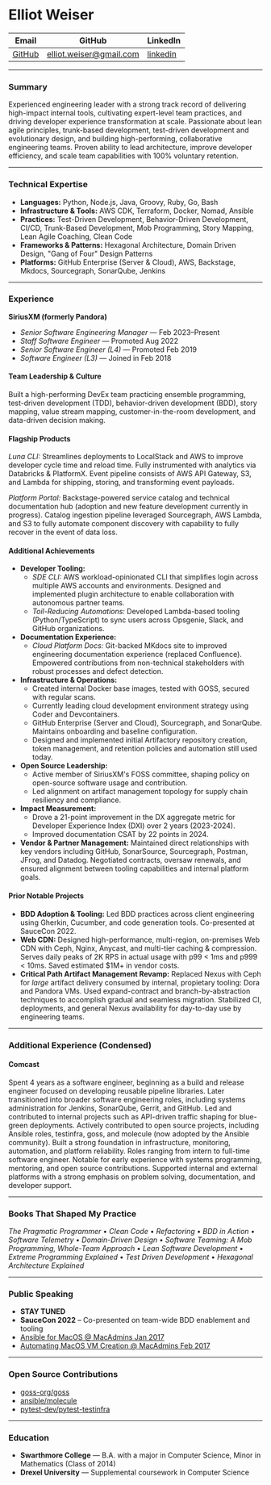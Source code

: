 # Elliot Weiser

Email | GitHub | LinkedIn
----- | ------ | --------
[GitHub](https://github.com/elliotweiser) | [elliot.weiser@gmail.com](mailto:elliot.weiser@gmail.com) | [linkedin](https://www.linkedin.com/in/elliotweiser/)

---

### Summary

Experienced engineering leader with a strong track record of delivering high-impact internal tools, cultivating expert-level team practices, and driving developer experience transformation at scale. Passionate about lean agile principles, trunk-based development, test-driven development and evolutionary design, and building high-performing, collaborative engineering teams. Proven ability to lead architecture, improve developer efficiency, and scale team capabilities with 100% voluntary retention.

---

### Technical Expertise

* **Languages:** Python, Node.js, Java, Groovy, Ruby, Go, Bash
* **Infrastructure & Tools:** AWS CDK, Terraform, Docker, Nomad, Ansible
* **Practices:** Test-Driven Development, Behavior-Driven Development, CI/CD, Trunk-Based Development, Mob Programming, Story Mapping, Lean Agile Coaching, Clean Code
* **Frameworks & Patterns:** Hexagonal Architecture, Domain Driven Design, "Gang of Four" Design Patterns
* **Platforms:** GitHub Enterprise (Server & Cloud), AWS, Backstage, Mkdocs, Sourcegraph, SonarQube, Jenkins

---

### Experience

**SiriusXM (formerly Pandora)**
* *Senior Software Engineering Manager* — Feb 2023–Present
* *Staff Software Engineer* — Promoted Aug 2022
* *Senior Software Engineer (L4)* — Promoted Feb 2019
* *Software Engineer (L3)* — Joined in Feb 2018

#### Team Leadership & Culture

Built a high-performing DevEx team practicing ensemble programming, test-driven development (TDD), behavior-driven development (BDD), story mapping, value stream mapping, customer-in-the-room development, and data-driven decision making.

#### Flagship Products

*Luna CLI:* Streamlines deployments to LocalStack and AWS to improve developer cycle time and reload time. Fully instrumented with analytics via Databricks & PlatformX. Event pipeline consists of AWS API Gateway, S3, and Lambda for shipping, storing, and transforming event payloads.

*Platform Portal:* Backstage-powered service catalog and technical documentation hub (adoption and new feature development currently in progress). Catalog ingestion pipeline
leveraged Sourcegraph, AWS Lambda, and S3 to fully automate component discovery with capability to fully recover in the event of data loss. 

#### Additional Achievements

* **Developer Tooling:**
  * *SDE CLI:* AWS workload-opinionated CLI that simplifies login across multiple AWS accounts and environments. Designed and implemented plugin architecture to enable collaboration with autonomous partner teams.
  * *Toil-Reducing Automations:* Developed Lambda-based tooling (Python/TypeScript) to sync users across Opsgenie, Slack, and GitHub organizations.
* **Documentation Experience:**
  * *Cloud Platform Docs:* Git-backed MKdocs site to improved engineering documentation experience (replaced Confluence). Empowered contributions from non-technical stakeholders with robust processes and defect detection.
* **Infrastructure & Operations:**
  * Created internal Docker base images, tested with GOSS, secured with regular scans.
  * Currently leading cloud development environment strategy using Coder and Devcontainers.
  * GitHub Enterprise (Server and Cloud), Sourcegraph, and SonarQube. Maintains onboarding and baseline configuration.
  * Designed and implemented initial Artifactory repository creation, token management, and retention policies and automation still used today.
* **Open Source Leadership:**
  * Active member of SiriusXM's FOSS committee, shaping policy on open-source software usage and contribution.
  * Led alignment on artifact management topology for supply chain resiliency and compliance.
* **Impact Measurement:**
  * Drove a 21-point improvement in the DX aggregate metric for Developer Experience Index (DXI) over 2 years (2023-2024).
  * Improved documentation CSAT by 22 points in 2024.
* **Vendor & Partner Management:** Maintained direct relationships with key vendors including GitHub, SonarSource, Sourcegraph, Postman, JFrog, and Datadog. Negotiated contracts, oversaw renewals, and ensured alignment between tooling capabilities and internal platform goals.

#### Prior Notable Projects

* **BDD Adoption & Tooling:** Led BDD practices across client engineering using Gherkin, Cucumber, and code generation tools. Co-presented at SauceCon 2022.
* **Web CDN:** Designed high-performance, multi-region, on-premises Web CDN with Ceph, Nginx, Anycast, and multi-tier caching & compression. Serves daily peaks of 2K RPS in actual usage with p99 < 1ms and p999 < 10ms. Saved estimated $1M+ in vendor costs.
* **Critical Path Artifact Management Revamp:** Replaced Nexus with Ceph for _large_ artifact delivery consumed by internal, propietary tooling: Dora and Pandora VMs. Used expand-contract and branch-by-abstraction techniques to accomplish gradual and seamless migration. Stabilized CI, deployments, and general Nexus availability for day-to-day use by engineering teams.

---

### Additional Experience (Condensed)

#### Comcast

Spent 4 years as a software engineer, beginning as a build and release engineer focused on developing reusable pipeline libraries. Later transitioned into broader software engineering roles, including systems administration for Jenkins, SonarQube, Gerrit, and GitHub. Led and contributed to internal projects such as API-driven traffic shaping for blue-green deployments. Actively contributed to open source projects, including Ansible roles, testinfra, goss, and molecule (now adopted by the Ansible community). Built a strong foundation in infrastructure, monitoring, automation, and platform reliability.
Roles ranging from intern to full-time software engineer. Notable for early experience with systems programming, mentoring, and open source contributions. Supported internal and external platforms with a strong emphasis on problem solving, documentation, and developer support.

---

### Books That Shaped My Practice

*The Pragmatic Programmer* • *Clean Code* • *Refactoring* • *BDD in Action* • *Software Telemetry* • *Domain-Driven Design* • *Software Teaming: A Mob Programming, Whole-Team Approach* • *Lean Software Development* • *Extreme Programming Explained* • *Test Driven Development* • *Hexagonal Architecture Explained*

---

### Public Speaking

* **STAY TUNED**
* **SauceCon 2022** – Co-presented on team-wide BDD enablement and tooling
* [Ansible for MacOS @ MacAdmins Jan 2017](https://apple.lib.utah.edu/jan-2017-mac-managers-meeting/)
* [Automating MacOS VM Creation @ MacAdmins Feb 2017](https://apple.lib.utah.edu/feb-2017-mac-managers-meeting/)

---

### Open Source Contributions

* [goss-org/goss](https://github.com/goss-org/goss)
* [ansible/molecule](https://github.com/ansible/molecule)
* [pytest-dev/pytest-testinfra](https://github.com/pytest-dev/pytest-testinfra)

---

### Education

* **Swarthmore College** — B.A. with a major in Computer Science, Minor in Mathematics (Class of 2014)
* **Drexel University** — Supplemental coursework in Computer Science
